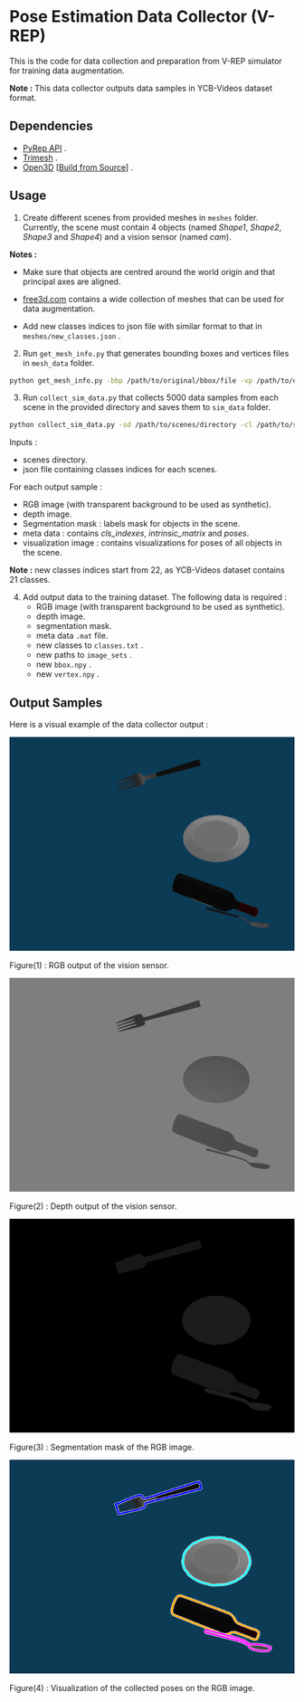 # Pose Estimation Data Collector (V-REP)

This is the code for data collection and preparation from V-REP simulator for training data augmentation.

**Note :** This data collector outputs data samples in YCB-Videos dataset format.

## Dependencies

-   [PyRep API](https://github.com/stepjam/PyRep) .
-   [Trimesh](https://github.com/mikedh/trimesh) .
-   [Open3D](https://github.com/intel-isl/Open3D) [[Build from Source](http://www.open3d.org/docs/release/compilation.html)] .

## Usage

1)  Create different scenes from provided meshes in `meshes` folder. Currently, the scene must contain 4 objects (named _Shape1_, _Shape2_, _Shape3_ and _Shape4_) and a vision sensor (named _cam_). 

**Notes :** 

-   Make sure that objects are centred around the world origin and that principal axes are aligned.

-   [free3d.com](https://free3d.com/) contains a wide collection of meshes that can be used for data augmentation.

-   Add new classes indices to json file with similar format to that in `meshes/new_classes.json` .

2)  Run `get_mesh_info.py` that generates bounding boxes and vertices files in `mesh_data` folder.

```bash
python get_mesh_info.py -bbp /path/to/original/bbox/file -vp /path/to/original/vertex/file -cl /path/to/classes/indices/json
```

3)  Run `collect_sim_data.py` that collects 5000 data samples from each scene in the provided directory and saves them to `sim_data` folder.

```bash
python collect_sim_data.py -sd /path/to/scenes/directory -cl /path/to/scenes/classes/json
```

Inputs :
-   scenes directory.
-   json file containing classes indices for each scenes.

For each output sample :
-   RGB image (with transparent background to be used as synthetic).
-   depth image.
-   Segmentation mask : labels mask for objects in the scene.
-   meta data : contains _cls_indexes_, _intrinsic_matrix_ and _poses_.
-   visualization image : contains visualizations for poses of all objects in the scene.

**Note :** new classes indices start from 22, as YCB-Videos dataset contains 21 classes.

4)  Add output data to the training dataset. The following data is required :
    -   RGB image (with transparent background to be used as synthetic).
    -   depth image.
    -   segmentation mask.
    -   meta data `.mat` file.
    -   new classes to `classes.txt` .
    -   new paths to `image_sets` .
    -   new `bbox.npy` .
    -   new `vertex.npy` .

## Output Samples

Here is a visual example of the data collector output :

![](assets/collected_color.png)

Figure(1) : RGB output of the vision sensor.

![](assets/collected_depth.png)

Figure(2) : Depth output of the vision sensor.

![](assets/collected_label.png)

Figure(3) : Segmentation mask of the RGB image.

![](assets/collected_viz.png)

Figure(4) : Visualization of the collected poses on the RGB image.